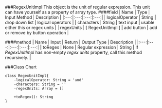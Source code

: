 ###RegexUnitImpl
This object is the unit of regular expression. This unit can have yourself as a property of array type.
####field
| Name | Type | Input Method | Description |
|:---:|:---:|:---:|:---:|
| logicalOperator | String | drop down list | logical operators |
| characters | String | text input | usable either this or regex units |
| regexUnits | \[ RegexUnitImpl \] | add button | add or remove by button operation |

####method
| Name | Input | Return | Output Type | Description |
|:---:|:---:|:---:|:---:|:---:|
| toRegex | None | Regular expression | String | If *RegexUnitImpl* has non-empty *regex units* property, call this method recursively. | 

###Class Chart
```puml
class RegexUnitImpl{
    -logicalOperator: String = 'and'
    -characters: String = ''
    -regexUnits: Array = []
    
    +toRegex(): String
}
```
